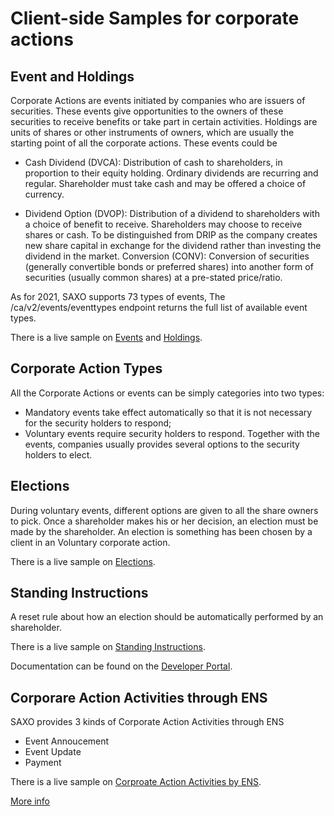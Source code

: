 # Client-side Samples for corporate actions

## Event and Holdings
Corporate Actions are events initiated by companies who are issuers of securities. These events give opportunities to the owners of these securities to receive benefits or take part in certain activities.  Holdings are units of shares or other instruments of owners, which are usually the starting point of all the corporate actions.
These events could be
- Cash Dividend (DVCA): Distribution of cash to shareholders, in proportion to their equity holding. Ordinary dividends are recurring and regular. Shareholder must take cash and may be offered a choice of currency.

- Dividend Option (DVOP): Distribution of a dividend to shareholders with a choice of benefit to receive. Shareholders may choose to receive shares or cash. To be distinguished from DRIP as the company creates new share capital in exchange for the dividend rather than investing the dividend in the market.
Conversion (CONV): Conversion of securities (generally convertible bonds or preferred shares) into another form of securities (usually common shares) at a pre-stated price/ratio.

As for 2021, SAXO supports 73 types of events, The /ca/v2/events/eventtypes endpoint returns the full list of available event types.

There is a live sample on [Events](https://saxobank.github.io/openapi-samples-js/corporate-actions/events/) and [Holdings](https://saxobank.github.io/openapi-samples-js/corporate-actions/holdings/).

## Corporate Action Types
All the Corporate Actions or events can be simply categories into two types:

- Mandatory events take effect automatically so that it is not necessary for the security holders to respond;
- Voluntary events require security holders to respond. Together with the events, companies usually provides several options to the security holders to elect. 

## Elections
During voluntary events, different options are given to all the share owners to pick. Once a shareholder makes his or her decision, an election must be made by the shareholder. An election is something has been chosen by a client in an Voluntary corporate action. 

There is a live sample on [Elections](https://saxobank.github.io/openapi-samples-js/corporate-actions/elections/).

## Standing Instructions
A reset rule about how an election should be automatically performed by an shareholder. 

There is a live sample on [Standing Instructions](https://saxobank.github.io/openapi-samples-js/corporate-actions/standinginstructions/).

Documentation can be found on the [Developer Portal](https://www.developer.saxo/openapi/learn/corporate-actions).

## Corporare Action Activities through ENS
SAXO provides 3 kinds of Corporate Action Activities through ENS 
- Event Annoucement
- Event Update
- Payment  

There is a live sample on [Corproate Action Activities by ENS](https://saxobank.github.io/openapi-samples-js/websockets/corporateaction-events-monitoring/).

[More info](https://github.com/SaxoBank/openapi-samples-js/tree/main/websockets)
